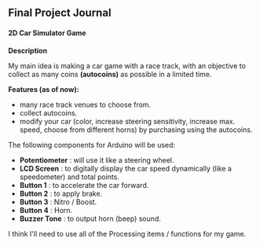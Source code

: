 ## Final Project Journal

#### 2D Car Simulator Game

**Description**

My main idea is making a car game with a race track, with an objective to collect as many coins **(autocoins)** as possible in a limited time.

**Features (as of now):**

- many race track venues to choose from.
- collect autocoins.
- modify your car (color, increase steering sensitivity, increase max. speed, choose from different horns) by purchasing using the autocoins.

The following components for Arduino will be used:

- **Potentiometer** : will use it like a steering wheel.
- **LCD Screen** : to digitally display the car speed dynamically (like a speedometer) and total points.
- **Button 1** : to accelerate the car forward.
- **Button 2** : to apply brake.
- **Button 3** : Nitro / Boost.
- **Button 4** : Horn.
- **Buzzer Tone** : to output horn (beep) sound.

I think I'll need to use all of the Processing items / functions for my game.
